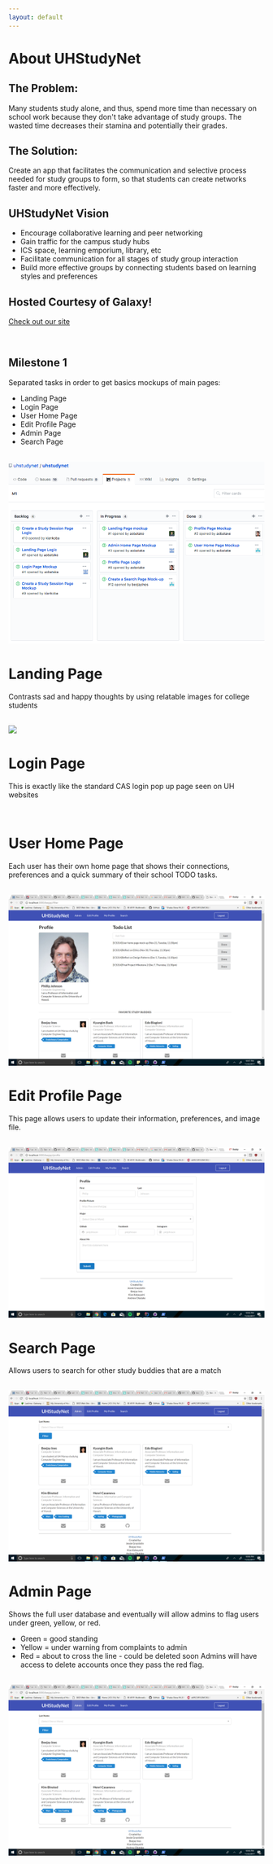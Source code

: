```yaml
---
layout: default
---
```


# About UHStudyNet

## The Problem:
Many students study alone, and thus, spend more time than necessary on school work because they don't take advantage of study groups. The wasted time decreases their stamina and potentially their grades. 

## The Solution:
Create an app that facilitates the communication and selective process needed for study groups to form, so that students can create networks faster and more effectively. 

## UHStudyNet Vision
 - Encourage collaborative learning and peer networking
 - Gain traffic for the campus study hubs 
 - ICS space, learning emporium, library, etc
 - Facilitate communication for all stages of study group interaction
 - Build more effective groups by connecting students based on learning styles and preferences

## Hosted Courtesy of Galaxy!
[Check out our site](http://uhstudynet.meteorapp.com/)

<br>

## Milestone 1
Separated tasks in order to get basics mockups of main pages:
 - Landing Page
 - Login Page
 - User Home Page
 - Edit Profile Page 
 - Admin Page
 - Search Page
 

 <br>
 <img src="images/M1.png" alt>
 <br>

# Landing Page
Contrasts sad and happy thoughts by using relatable images for college students

 <br>
 <img src="https://drive.google.com/open?id=1eE6g9lLE0wQSK3ikGh740YQDcYjzMqOc">
 <br>


# Login Page
This is exactly like the standard CAS login pop up page seen on UH websites 

<br>


# User Home Page
Each user has their own home page that shows their connections, preferences and a quick summary of their school TODO tasks. 

 <br>
 <img src="images/UserHomePage.png">
 <br>

 
# Edit Profile Page
This page allows users to update their information, preferences, and image file.

 <br>
 <img class="ui medium centered image" src="images/EditProfilePage.png">
 <br>


# Search Page
Allows users to search for other study buddies that are a match

 <br>
 <img src="images/AdminPage.png">
 <br>


# Admin Page
Shows the full user database and eventually will allow admins to flag users under green, yellow, or red.
 - Green  = good standing
 - Yellow = under warning from complaints to admin
 - Red    = about to cross the line - could be deleted soon
Admins will have access to delete accounts once they pass the red flag. 

 <br>
 <img src="images/AdminPage.png">
 <br>
    
 

